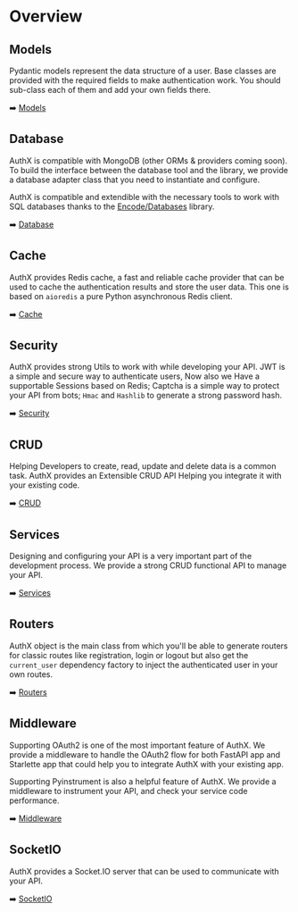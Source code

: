 # Overview

## Models

Pydantic models represent the data structure of a user. Base classes are provided with the required fields to make authentication work. You should sub-class each of them and add your own fields there.

➡️ [Models](models/index.md)

## Database

AuthX is compatible with MongoDB (other ORMs & providers coming soon). To build the interface between the database tool and the library, we provide a database adapter class that you need to instantiate and configure.

AuthX is compatible and extendible with the necessary tools to work with SQL databases thanks to the [Encode/Databases](https://www.encode.io/databases/) library.

➡️ [Database](database/index.md)

## Cache

AuthX provides Redis cache, a fast and reliable cache provider that can be used to cache the authentication results and store the user data. This one is based on `aioredis` a pure Python asynchronous Redis client.

➡️ [Cache](cache/index.md)

## Security

AuthX provides strong Utils to work with while developing your API. JWT is a simple and secure way to authenticate users, Now also we Have a supportable Sessions based on Redis; Captcha is a simple way to protect your API from bots;  `Hmac` and `Hashlib` to generate a strong password hash.

➡️ [Security](security/index.md)

## CRUD

Helping Developers to create, read, update and delete data is a common task. AuthX provides an Extensible CRUD API Helping you integrate it with your existing code.

➡️ [CRUD](crud/index.md)

## Services

Designing and configuring your API is a very important part of the development process. We provide a strong CRUD functional API to manage your API.

➡️ [Services](services/index.md)

## Routers

AuthX object is the main class from which you'll be able to generate routers for classic routes like registration, login or logout but also get the `current_user` dependency factory to inject the authenticated user in your own routes.

➡️ [Routers](routers/index.md)

## Middleware

Supporting OAuth2 is one of the most important feature of AuthX. We provide a middleware to handle the OAuth2 flow for both FastAPI app and Starlette app that could help you to integrate AuthX with your existing app.

Supporting Pyinstrument is also a helpful feature of AuthX. We provide a middleware to instrument your API, and check your service code performance.

➡️ [Middleware](middleware/index.md)

## SocketIO

AuthX provides a Socket.IO server that can be used to communicate with your API.

➡️ [SocketIO](socket/index.md)
